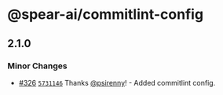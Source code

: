 # @spear-ai/commitlint-config

## 2.1.0

### Minor Changes

- [#326](https://github.com/spear-ai/citizen/pull/326) [`5731146`](https://github.com/spear-ai/citizen/commit/5731146df860284e1259fae9ee478f395716718f) Thanks [@psirenny](https://github.com/psirenny)! - Added commitlint config.
